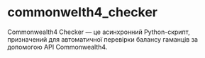 # commonwelth4_checker
Commonwealth4 Checker — це асинхронний Python-скрипт, призначений для автоматичної перевірки балансу гаманців за допомогою API Commonwealth4.
